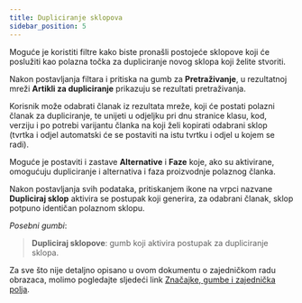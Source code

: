 ```yaml
---
title: Dupliciranje sklopova
sidebar_position: 5
---
```


Moguće je koristiti filtre kako biste pronašli postojeće sklopove koji će poslužiti kao polazna točka za dupliciranje novog sklopa koji želite stvoriti.

Nakon postavljanja filtara i pritiska na gumb za **Pretraživanje**, u rezultatnoj mreži **Artikli za dupliciranje** prikazuju se rezultati pretraživanja.

Korisnik može odabrati članak iz rezultata mreže, koji će postati polazni članak za dupliciranje, te unijeti u odjeljku pri dnu stranice klasu, kod, verziju i po potrebi varijantu članka na koji želi kopirati odabrani sklop (tvrtka i odjel automatski će se postaviti na istu tvrtku i odjel u kojem se radi).

Moguće je postaviti i zastave **Alternative** i **Faze** koje, ako su aktivirane, omogućuju dupliciranje i alternativa i faza proizvodnje polaznog članka.

Nakon postavljanja svih podataka, pritiskanjem ikone na vrpci nazvane **Dupliciraj sklop** aktivira se postupak koji generira, za odabrani članak, sklop potpuno identičan polaznom sklopu.

*Posebni gumbi*:

> **Dupliciraj sklopove**: gumb koji aktivira postupak za dupliciranje sklopa.

Za sve što nije detaljno opisano u ovom dokumentu o zajedničkom radu obrazaca, molimo pogledajte sljedeći link [Značajke, gumbe i zajednička polja](/docs/guide/common).